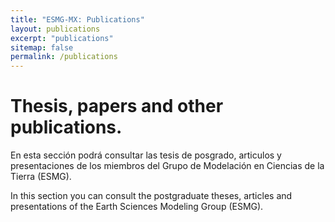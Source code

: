 ```yaml
---
title: "ESMG-MX: Publications"
layout: publications
excerpt: "publications"
sitemap: false
permalink: /publications
---
```


# Thesis, papers and other publications.

En esta sección podrá consultar las tesis de posgrado, articulos y presentaciones de los miembros del Grupo de Modelación en Ciencias de la Tierra (ESMG).

In this section you can consult the postgraduate theses, articles and presentations of the Earth Sciences Modeling Group (ESMG).
